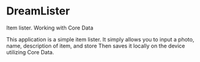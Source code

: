 # DreamLister
Item lister. Working with Core Data

This application is a simple item lister.
It simply allows you to input a photo, name, description of item, and store
Then saves it locally on the device utilizing Core Data.
